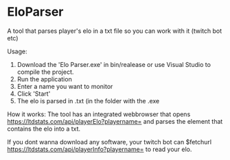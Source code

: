 # EloParser
A tool that parses player's elo in a txt file so you can work with it (twitch bot etc)


Usage:

1. Download the 'Elo Parser.exe' in bin/realease or use Visual Studio to compile the project.
2. Run the application
3. Enter a name you want to monitor
4. Click 'Start'
5. The elo is parsed in <playername>.txt (in the folder with the .exe

How it works:
The tool has an integrated webbrowser that opens https://ltdstats.com/api/playerElo?playername=<playername> and parses the element that contains the elo into a txt.

  
  
  If you dont wanna download any software, your twitch bot can $fetchurl https://ltdstats.com/api/playerInfo?playername=<playername> to read your elo.
